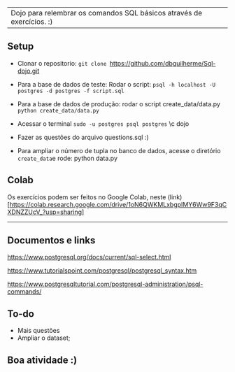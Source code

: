 <table>
<tr>
<td>
  Dojo para relembrar os comandos SQL básicos através de exercícios. :)

</td>
</tr>
</table>

## Setup
- Clonar o repositorio:
  `git clone `https://github.com/dbguilherme/Sql-dojo.git

- Para a base de dados de teste: Rodar o script: 
 `psql -h localhost -U postgres -d postgres -f script.sql `

- Para a base de dados de produção: rodar o script create_data/data.py
 `python create_data/data.py`
 
- Acessar o terminal
  `sudo -u postgres psql postgres`
  \c dojo

- Fazer as questões do arquivo questions.sql :)

- Para ampliar o número de tupla no banco de dados, acesse o diretório `create_data`e rode: 
     python data.py

## Colab
 Os exercícios podem ser feitos no Google Colab, neste (link)[https://colab.research.google.com/drive/1oN6QWKMLxbgpIMY6Ww9F3qCXDNZZUcV_?usp=sharing] 

---
## Documentos e links

  https://www.postgresql.org/docs/current/sql-select.html
  
  https://www.tutorialspoint.com/postgresql/postgresql_syntax.htm
  
  https://www.postgresqltutorial.com/postgresql-administration/psql-commands/

## To-do

- Mais questões
- Ampliar o dataset;


## Boa atividade :)

<!-- # Sql-dojo

Dojo para relembrar o conteúdo de SQL básico através de exercícios. Para rodar o script basta: 


- Documentação para relembrar a sintaxe do SQL: 
  (Documentação oficial)[https://www.postgresql.org/docs/current/sql-select.html]
  
  https://www.tutorialspoint.com/postgresql/postgresql_syntax.htm
  
  https://www.postgresqltutorial.com/postgresql-administration/psql-commands/

  https://www.postgresqltutorial.com/postgresql-window-function/

- Boa atividade :) 
 -->
